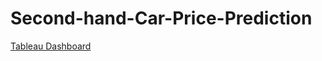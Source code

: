 # Second-hand-Car-Price-Prediction
[Tableau Dashboard]([https://public.tableau.com/shared/QXSYHQ2JR?:display_count=n&:origin=viz_share_link])
